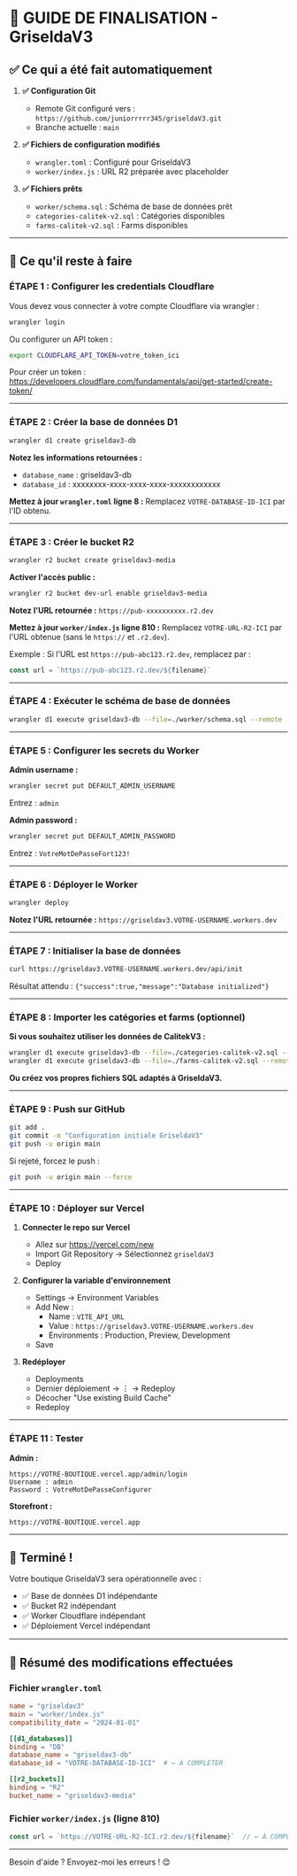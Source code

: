 # 🎯 GUIDE DE FINALISATION - GriseldaV3

## ✅ Ce qui a été fait automatiquement

1. **✅ Configuration Git**
   - Remote Git configuré vers : `https://github.com/juniorrrrr345/griseldaV3.git`
   - Branche actuelle : `main`

2. **✅ Fichiers de configuration modifiés**
   - `wrangler.toml` : Configuré pour GriseldaV3
   - `worker/index.js` : URL R2 préparée avec placeholder

3. **✅ Fichiers prêts**
   - `worker/schema.sql` : Schéma de base de données prêt
   - `categories-calitek-v2.sql` : Catégories disponibles
   - `farms-calitek-v2.sql` : Farms disponibles

---

## 🔧 Ce qu'il reste à faire

### ÉTAPE 1 : Configurer les credentials Cloudflare

Vous devez vous connecter à votre compte Cloudflare via wrangler :

```bash
wrangler login
```

Ou configurer un API token :

```bash
export CLOUDFLARE_API_TOKEN=votre_token_ici
```

Pour créer un token : https://developers.cloudflare.com/fundamentals/api/get-started/create-token/

---

### ÉTAPE 2 : Créer la base de données D1

```bash
wrangler d1 create griseldav3-db
```

**Notez les informations retournées :**
- `database_name` : griseldav3-db
- `database_id` : xxxxxxxx-xxxx-xxxx-xxxx-xxxxxxxxxxxx

**Mettez à jour `wrangler.toml` ligne 8 :**
Remplacez `VOTRE-DATABASE-ID-ICI` par l'ID obtenu.

---

### ÉTAPE 3 : Créer le bucket R2

```bash
wrangler r2 bucket create griseldav3-media
```

**Activer l'accès public :**

```bash
wrangler r2 bucket dev-url enable griseldav3-media
```

**Notez l'URL retournée :** `https://pub-xxxxxxxxxx.r2.dev`

**Mettez à jour `worker/index.js` ligne 810 :**
Remplacez `VOTRE-URL-R2-ICI` par l'URL obtenue (sans le `https://` et `.r2.dev`).

Exemple : Si l'URL est `https://pub-abc123.r2.dev`, remplacez par :
```javascript
const url = `https://pub-abc123.r2.dev/${filename}`
```

---

### ÉTAPE 4 : Exécuter le schéma de base de données

```bash
wrangler d1 execute griseldav3-db --file=./worker/schema.sql --remote
```

---

### ÉTAPE 5 : Configurer les secrets du Worker

**Admin username :**
```bash
wrangler secret put DEFAULT_ADMIN_USERNAME
```
Entrez : `admin`

**Admin password :**
```bash
wrangler secret put DEFAULT_ADMIN_PASSWORD
```
Entrez : `VotreMotDePasseFort123!`

---

### ÉTAPE 6 : Déployer le Worker

```bash
wrangler deploy
```

**Notez l'URL retournée :** `https://griseldav3.VOTRE-USERNAME.workers.dev`

---

### ÉTAPE 7 : Initialiser la base de données

```bash
curl https://griseldav3.VOTRE-USERNAME.workers.dev/api/init
```

Résultat attendu : `{"success":true,"message":"Database initialized"}`

---

### ÉTAPE 8 : Importer les catégories et farms (optionnel)

**Si vous souhaitez utiliser les données de CalitekV3 :**

```bash
wrangler d1 execute griseldav3-db --file=./categories-calitek-v2.sql --remote
wrangler d1 execute griseldav3-db --file=./farms-calitek-v2.sql --remote
```

**Ou créez vos propres fichiers SQL adaptés à GriseldaV3.**

---

### ÉTAPE 9 : Push sur GitHub

```bash
git add .
git commit -m "Configuration initiale GriseldaV3"
git push -u origin main
```

Si rejeté, forcez le push :
```bash
git push -u origin main --force
```

---

### ÉTAPE 10 : Déployer sur Vercel

1. **Connecter le repo sur Vercel**
   - Allez sur https://vercel.com/new
   - Import Git Repository → Sélectionnez `griseldaV3`
   - Deploy

2. **Configurer la variable d'environnement**
   - Settings → Environment Variables
   - Add New :
     - Name : `VITE_API_URL`
     - Value : `https://griseldav3.VOTRE-USERNAME.workers.dev`
     - Environments : Production, Preview, Development
   - Save

3. **Redéployer**
   - Deployments
   - Dernier déploiement → ⋮ → Redeploy
   - Décocher "Use existing Build Cache"
   - Redeploy

---

### ÉTAPE 11 : Tester

**Admin :**
```
https://VOTRE-BOUTIQUE.vercel.app/admin/login
Username : admin
Password : VotreMotDePasseConfigurer
```

**Storefront :**
```
https://VOTRE-BOUTIQUE.vercel.app
```

---

## 🎉 Terminé !

Votre boutique GriseldaV3 sera opérationnelle avec :
- ✅ Base de données D1 indépendante
- ✅ Bucket R2 indépendant
- ✅ Worker Cloudflare indépendant
- ✅ Déploiement Vercel indépendant

---

## 📝 Résumé des modifications effectuées

### Fichier `wrangler.toml`
```toml
name = "griseldav3"
main = "worker/index.js"
compatibility_date = "2024-01-01"

[[d1_databases]]
binding = "DB"
database_name = "griseldav3-db"
database_id = "VOTRE-DATABASE-ID-ICI"  # ← À COMPLÉTER

[[r2_buckets]]
binding = "R2"
bucket_name = "griseldav3-media"
```

### Fichier `worker/index.js` (ligne 810)
```javascript
const url = `https://VOTRE-URL-R2-ICI.r2.dev/${filename}`  // ← À COMPLÉTER
```

---

Besoin d'aide ? Envoyez-moi les erreurs ! 😊
